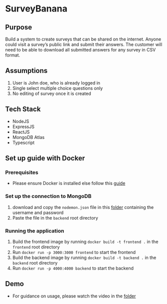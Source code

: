 # SurveyBanana

## Purpose 
Build a system to create surveys that can be shared on the internet. Anyone could visit a
survey’s public link and submit their answers. The customer will need to be able to download all
submitted answers for any survey in CSV format.

## Assumptions 
1. User is John doe, who is already logged in
2. Single select multiple choice questions only
3. No editing of survey once it is created 

## Tech Stack 
* NodeJS
* ExpressJS
* ReactJS
* MongoDB Atlas
* Typescript

## Set up guide with Docker
### Prerequisites 
* Please ensure Docker is installed else follow this [guide](https://docs.docker.com/engine/install/)

### Set up the connection to MongoDB
1. download and copy the `nodemon.json` file in this [folder](https://drive.google.com/drive/folders/1q1b01cxG7p3L5mxinOdcVdOnBm58QIJq?usp=sharing) containing the username and password
2. Paste the file in the `backend` root directory

### Running the application
1. Build the frontend image by running `docker build -t frontend .` in the `frontend` root directory
2. Run `docker run -p 3000:3000 frontend` to start the frontend
3. Build the backend image by running `docker build -t backend .` in the `backend` root directory
4. Run `docker run -p 4000:4000 backend` to start the backend

## Demo
* For guidance on usage, please watch the video in the [folder](https://drive.google.com/drive/folders/1q1b01cxG7p3L5mxinOdcVdOnBm58QIJq?usp=drive_link)
